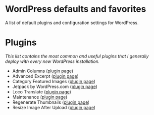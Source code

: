 # WordPress defaults and favorites
A list of default plugins and configuration settings for WordPress.


# Plugins
_This list contains the most common and useful plugins that I generally deploy with every new WordPress installation._

- Admin Columns ([plugin page](https://wordpress.org/plugins/codepress-admin-columns/))
- Advanced Excerpt ([plugin page](https://wordpress.org/plugins/advanced-excerpt/))
- Category Featured Images ([plugin page](https://wordpress.org/plugins/category-featured-images/))
- Jetpack by WordPress.com ([plugin page](https://wordpress.org/plugins/jetpack/))
- Loco Translate ([plugin page](https://wordpress.org/plugins/loco-translate/))
- Maintenance ([plugin page](https://wordpress.org/plugins/maintenance/))
- Regenerate Thumbnails ([plugin page](https://wordpress.org/plugins/regenerate-thumbnails/))
- Resize Image After Upload ([plugin page](https://wordpress.org/plugins/resize-image-after-upload/))
